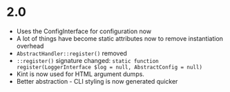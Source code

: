 # 2.0 #

 - Uses the ConfigInterface for configuration now
 - A lot of things have become static attributes now to remove instantiation overhead
 - `AbstractHandler::register()` removed
 - `::register()` signature changed: `static function register(LoggerInterface $log = null, AbstractConfig = null)`
 - Kint is now used for HTML argument dumps.
 - Better abstraction - CLI styling is now generated quicker

